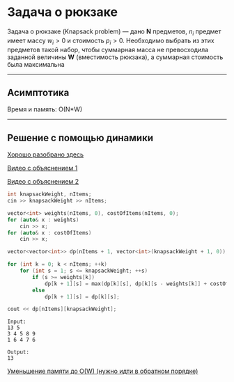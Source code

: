 # Задача о рюкзаке
Задача о рюкзаке (Knapsack problem) — дано **N** предметов, $n_i$ предмет имеет массу $w_i > 0$ и стоимость $p_i > 0$. Необходимо выбрать из этих предметов такой набор, чтобы суммарная масса не превосходила заданной величины **W** (вместимость рюкзака), а суммарная стоимость была максимальна

---
## Асимптотика
Время и память: O(N*W)

---

## Решение с помощью динамики
[Хорошо разобрано здесь](https://neerc.ifmo.ru/wiki/index.php?title=Задача_о_рюкзаке)

[Видео с объяснением 1](https://www.youtube.com/watch?v=d1A_PKLlJIE)

[Видео с объяснением 2](https://www.youtube.com/watch?v=S2eVYez_j58)

```c++
int knapsackWeight, nItems;
cin >> knapsackWeight >> nItems;

vector<int> weights(nItems, 0), costOfItems(nItems, 0);
for (auto& x : weights)
    cin >> x;
for (auto& x : costOfItems)
    cin >> x;

vector<vector<int>> dp(nItems + 1, vector<int>(knapsackWeight + 1, 0));    

for (int k = 0; k < nItems; ++k)
    for (int s = 1; s <= knapsackWeight; ++s)
        if (s >= weights[k])
            dp[k + 1][s] = max(dp[k][s], dp[k][s - weights[k]] + costOfItems[k]);
        else
            dp[k + 1][s] = dp[k][s];

cout << dp[nItems][knapsackWeight];
```
```
Input:
13 5
3 4 5 8 9
1 6 4 7 6

Output:
13
```

[Уменьшение памяти до O(W) (нужно идти в обратном порядке)](https://www.geeksforgeeks.org/0-1-knapsack-problem-dp-10/) 
